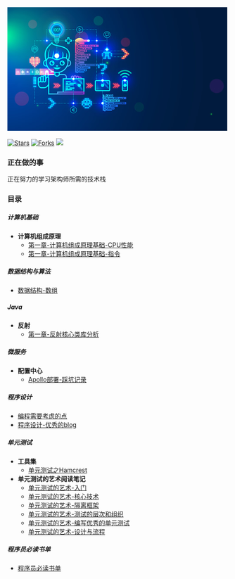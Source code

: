 <img src="img.jpg">

[![Stars](https://img.shields.io/github/stars/LvanLiu/LvanNote?style=plastic)](https://github.com/LvanLiu/LvanNote)
[![Forks](https://img.shields.io/github/forks/LvanLiu/LvanNote?style=plastic)](https://github.com/LvanLiu/LvanNote)
[![](https://img.shields.io/badge/Author-Lvan-orange.svg)](https://gitee.com/lvanliu/lvan-note)

### 正在做的事

正在努力的学习架构师所需的技术栈


### 目录

##### 计算机基础
- **计算机组成原理**
  - [第一章-计算机组成原理基础-CPU性能](计算机基础/计算机组成原理基础-CPU性能.md)
  - [第一章-计算机组成原理基础-指令](计算机基础/计算机组成原理基础-指令.md)

##### 数据结构与算法
- [数据结构-数组](数据结构与算法/数据结构-数组.md)

##### Java
- **反射**
  - [第一章-反射核心类库分析](java/反射/第一章-反射核心类库分析.md)

##### 微服务
- **配置中心**
	- [Apollo部署-踩坑记录](微服务/配置中心/apollo-踩坑记录.md)

##### 程序设计
- [编程需要考虑的点](程序设计/编程需要考虑的点.md)
- [程序设计-优秀的blog](程序设计/优秀的blog.md)

##### 单元测试
- **工具集**
    - [单元测试之Hamcrest](单元测试/单元测试之Hamcrest.md)
- **单元测试的艺术阅读笔记**
    - [单元测试的艺术-入门](单元测试/单元测试的艺术-入门.md)
    - [单元测试的艺术-核心技术](单元测试/单元测试的艺术-核心技术.md)
    - [单元测试的艺术-隔离框架](单元测试/单元测试的艺术-隔离框架.md)
    - [单元测试的艺术-测试的层次和组织](单元测试/单元测试的艺术-测试的层次和组织.md)
    - [单元测试的艺术-编写优秀的单元测试](单元测试/单元测试的艺术-编写优秀的单元测试.md)
    - [单元测试的艺术-设计与流程](单元测试/单元测试的艺术-设计与流程.md)

##### 程序员必读书单
- [程序员必读书单](程序员必读书单/程序员必读书单.md)
